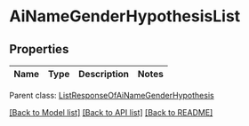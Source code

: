 # AiNameGenderHypothesisList

## Properties
Name | Type | Description | Notes
------------ | ------------- | ------------- | -------------

 Parent class: [ListResponseOfAiNameGenderHypothesis](ListResponseOfAiNameGenderHypothesis.md)

[[Back to Model list]](README.md#documentation-for-models) [[Back to API list]](README.md#documentation-for-api-endpoints) [[Back to README]](README.md)
